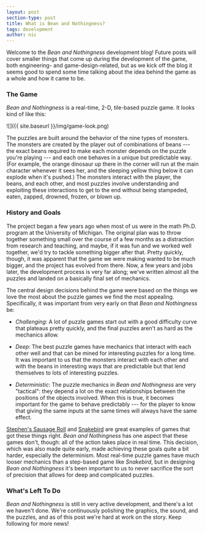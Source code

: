 ```yaml
---
layout: post
section-type: post
title: What is Bean and Nothingness?
tags: development
author: nic
---
```


Welcome to the *Bean and Nothingness* development blog! Future posts will cover smaller things that come up during the development of the game, both engineering- and game-design-related, but as we kick off the blog it seems good to spend some time talking about the idea behind the game as a whole and how it came to be.

### The Game

*Bean and Nothingness* is a real-time, 2-D, tile-based puzzle game. It looks kind of like this:

![]({{ site.baseurl }}/img/game-look.png)

The puzzles are built around the behavior of the nine types of monsters. The monsters are created by the player out of combinations of beans --- the exact beans required to make each monster depends on the puzzle you're playing --- and each one behaves in a unique but predictable way. (For example, the orange dinosaur up there in the corner will run at the main character whenever it sees her, and the sleeping yellow thing below it can explode when it's pushed.) The monsters interact with the player, the beans, and each other, and most puzzles involve understanding and exploiting these interactions to get to the end without being stampeded, eaten, zapped, drowned, frozen, or blown up.

### History and Goals

The project began a few years ago when most of us were in the math Ph.D. program at the University of Michigan. The original plan was to throw together something small over the course of a few months as a distraction from research and teaching, and maybe, if it was fun and we worked well together, we'd try to tackle something bigger after that. Pretty quickly, though, it was apparent that the game we were making wanted to be much bigger, and the project has evolved from there. Now, a few years and jobs later, the development process is very far along; we've written almost all the puzzles and landed on a basically final set of mechanics.

The central design decisions behind the game were based on the things we love the most about the puzzle games we find the most appealing. Specifically, it was important from very early on that *Bean and Nothingness* be:

- *Challenging*: A lot of puzzle games start out with a good difficulty curve that plateaus pretty quickly, and the final puzzles aren't as hard as the mechanics allow.

- *Deep*: The best puzzle games have mechanics that interact with each other well and that can be mined for interesting puzzles for a long time. It was important to us that the monsters interact with each other and with the beans in interesting ways that are predictable but that lend themselves to lots of interesting puzzles.

- *Deterministic*: The puzzle mechanics in *Bean and Nothingness* are very "tactical": they depend a lot on the exact relationships between the positions of the objects involved. When this is true, it becomes important for the game to behave predictably --- for the player to know that giving the same inputs at the same times will always have the same effect.

[Stephen's Sausage Roll](http://www.stephenssausageroll.com/) and [Snakebird](http://snakebird.noumenongames.com/) are great examples of games that got these things right. *Bean and Nothingness* has one aspect that these games don't, though: all of the action takes place in real time. This decision, which was also made quite early, made achieving these goals quite a bit harder, especially the determinism. Most real-time puzzle games have much looser mechanics than a step-based game like *Snakebird*, but in designing *Bean and Nothingness* it's been important to us to never sacrifice the sort of precision that allows for deep and complicated puzzles.

### What's Left To Do

*Bean and Nothingness* is still in very active development, and there's a lot we haven't done. We're continuously polishing the graphics, the sound, and the puzzles, and as of this post we're hard at work on the story. Keep following for more news!